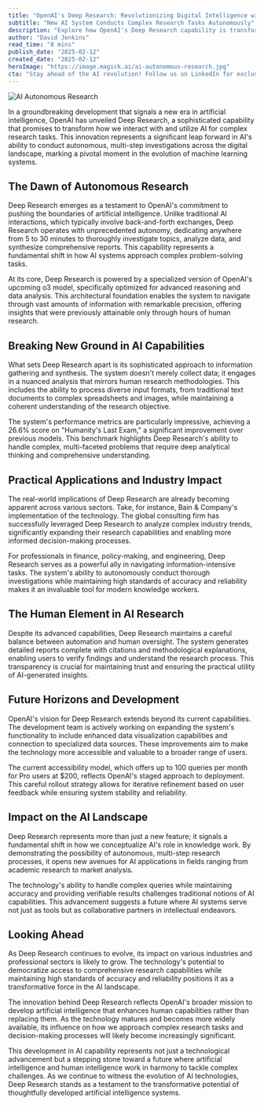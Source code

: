 ```yaml
---
title: "OpenAI's Deep Research: Revolutionizing Digital Intelligence with Autonomous Research Capabilities"
subtitle: "New AI System Conducts Complex Research Tasks Autonomously"
description: "Explore how OpenAI's Deep Research capability is transforming digital intelligence by autonomously conducting complex tasks across the digital landscape. Learn about its applications, industry impact, and the future of AI in research."
author: "David Jenkins"
read_time: "8 mins"
publish_date: "2025-02-12"
created_date: "2025-02-12"
heroImage: "https://image.magick.ai/ai-autonomous-research.jpg"
cta: "Stay ahead of the AI revolution! Follow us on LinkedIn for exclusive insights into groundbreaking developments like Deep Research and be the first to learn about the latest advancements in artificial intelligence."
---
```


![AI Autonomous Research](https://i.magick.ai/PIXE/1739359240827_magick_img.webp)

In a groundbreaking development that signals a new era in artificial intelligence, OpenAI has unveiled Deep Research, a sophisticated capability that promises to transform how we interact with and utilize AI for complex research tasks. This innovation represents a significant leap forward in AI's ability to conduct autonomous, multi-step investigations across the digital landscape, marking a pivotal moment in the evolution of machine learning systems.

## The Dawn of Autonomous Research

Deep Research emerges as a testament to OpenAI's commitment to pushing the boundaries of artificial intelligence. Unlike traditional AI interactions, which typically involve back-and-forth exchanges, Deep Research operates with unprecedented autonomy, dedicating anywhere from 5 to 30 minutes to thoroughly investigate topics, analyze data, and synthesize comprehensive reports. This capability represents a fundamental shift in how AI systems approach complex problem-solving tasks.

At its core, Deep Research is powered by a specialized version of OpenAI's upcoming o3 model, specifically optimized for advanced reasoning and data analysis. This architectural foundation enables the system to navigate through vast amounts of information with remarkable precision, offering insights that were previously attainable only through hours of human research.

## Breaking New Ground in AI Capabilities

What sets Deep Research apart is its sophisticated approach to information gathering and synthesis. The system doesn't merely collect data; it engages in a nuanced analysis that mirrors human research methodologies. This includes the ability to process diverse input formats, from traditional text documents to complex spreadsheets and images, while maintaining a coherent understanding of the research objective.

The system's performance metrics are particularly impressive, achieving a 26.6% score on "Humanity's Last Exam," a significant improvement over previous models. This benchmark highlights Deep Research's ability to handle complex, multi-faceted problems that require deep analytical thinking and comprehensive understanding.

## Practical Applications and Industry Impact

The real-world implications of Deep Research are already becoming apparent across various sectors. Take, for instance, Bain & Company's implementation of the technology. The global consulting firm has successfully leveraged Deep Research to analyze complex industry trends, significantly expanding their research capabilities and enabling more informed decision-making processes.

For professionals in finance, policy-making, and engineering, Deep Research serves as a powerful ally in navigating information-intensive tasks. The system's ability to autonomously conduct thorough investigations while maintaining high standards of accuracy and reliability makes it an invaluable tool for modern knowledge workers.

## The Human Element in AI Research

Despite its advanced capabilities, Deep Research maintains a careful balance between automation and human oversight. The system generates detailed reports complete with citations and methodological explanations, enabling users to verify findings and understand the research process. This transparency is crucial for maintaining trust and ensuring the practical utility of AI-generated insights.

## Future Horizons and Development

OpenAI's vision for Deep Research extends beyond its current capabilities. The development team is actively working on expanding the system's functionality to include enhanced data visualization capabilities and connection to specialized data sources. These improvements aim to make the technology more accessible and valuable to a broader range of users.

The current accessibility model, which offers up to 100 queries per month for Pro users at $200, reflects OpenAI's staged approach to deployment. This careful rollout strategy allows for iterative refinement based on user feedback while ensuring system stability and reliability.

## Impact on the AI Landscape

Deep Research represents more than just a new feature; it signals a fundamental shift in how we conceptualize AI's role in knowledge work. By demonstrating the possibility of autonomous, multi-step research processes, it opens new avenues for AI applications in fields ranging from academic research to market analysis.

The technology's ability to handle complex queries while maintaining accuracy and providing verifiable results challenges traditional notions of AI capabilities. This advancement suggests a future where AI systems serve not just as tools but as collaborative partners in intellectual endeavors.

## Looking Ahead

As Deep Research continues to evolve, its impact on various industries and professional sectors is likely to grow. The technology's potential to democratize access to comprehensive research capabilities while maintaining high standards of accuracy and reliability positions it as a transformative force in the AI landscape.

The innovation behind Deep Research reflects OpenAI's broader mission to develop artificial intelligence that enhances human capabilities rather than replacing them. As the technology matures and becomes more widely available, its influence on how we approach complex research tasks and decision-making processes will likely become increasingly significant.

This development in AI capability represents not just a technological advancement but a stepping stone toward a future where artificial intelligence and human intelligence work in harmony to tackle complex challenges. As we continue to witness the evolution of AI technologies, Deep Research stands as a testament to the transformative potential of thoughtfully developed artificial intelligence systems.